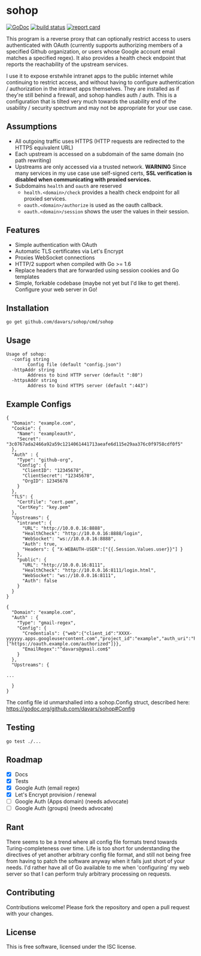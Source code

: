 # sohop
[![GoDoc](https://godoc.org/github.com/davars/sohop?status.svg)](https://godoc.org/github.com/davars/sohop)
[![build status](https://gitlab.com/davars/sohop/badges/master/build.svg)](https://gitlab.com/davars/sohop/builds)
[![report card](https://goreportcard.com/badge/github.com/davars/sohop)](https://goreportcard.com/report/github.com/davars/sohop)

This program is a reverse proxy that can optionally restrict access to users authenticated with OAuth (currently
supports authorizing members of a specified Github organization, or users whose Google account email matches a
specified regex).  It also provides a health check endpoint that reports the reachability of the upstream services.

I use it to expose erstwhile intranet apps to the public internet while continuing to restrict access, and without
having to configure authentication / authorization in the intranet apps themselves.  They are installed as if they're
still behind a firewall, and sohop handles auth / auth.  This is a configuration that is tilted very much towards the 
usability end of the usability / security spectrum and may not be appropriate for your use case.

## Assumptions

* All outgoing traffic uses HTTPS (HTTP requests are redirected to the HTTPS equivalent URL)
* Each upstream is accessed on a subdomain of the same domain (no path rewriting)
* Upstreams are only accessed via a trusted network.  **WARNING** Since many services in my use case use self-signed
certs, **SSL verification is disabled when communicating with proxied services.**
* Subdomains `health` and `oauth` are reserved
    * `health.<domain>/check` provides a health check endpoint for all proxied services.  
    * `oauth.<domain>/authorize` is used as the oauth callback.
    * `oauth.<domain>/session` shows the user the values in their session.

## Features

* Simple authentication with OAuth
* Automatic TLS certificates via Let's Encrypt
* Proxies WebSocket connections
* HTTP/2 support when compiled with Go >= 1.6
* Replace headers that are forwarded using session cookies and Go templates
* Simple, forkable codebase (maybe not yet but I'd like to get there).  Configure your web server in Go!

## Installation

`go get github.com/davars/sohop/cmd/sohop`

## Usage

```
Usage of sohop:
  -config string
    	Config file (default "config.json")
  -httpAddr string
    	Address to bind HTTP server (default ":80")
  -httpsAddr string
    	Address to bind HTTPS server (default ":443")
```

## Example Configs

```
{
  "Domain": "example.com",
  "Cookie": {
    "Name": "exampleauth",
    "Secret": "3c0767ada2466a92a59c1214061441713aeafe6d115e29aa376c0f9758cdf0f5"
  },  
  "Auth" : {
    "Type": "github-org",
    "Config": {
	  "ClientID": "12345678",
	  "ClientSecret": "12345678",
	  "OrgID": 12345678
	}
  },
  "TLS": {
    "CertFile": "cert.pem",
    "CertKey": "key.pem"
  },
  "Upstreams": {
    "intranet": {
      "URL": "http://10.0.0.16:8888",
      "HealthCheck": "http://10.0.0.16:8888/login",
      "WebSocket": "ws://10.0.0.16:8888",
      "Auth": true,
      "Headers": { "X-WEBAUTH-USER":["{{.Session.Values.user}}"] }
    },
    "public": {
      "URL": "http://10.0.0.16:8111",
      "HealthCheck": "http://10.0.0.16:8111/login.html",
      "WebSocket": "ws://10.0.0.16:8111",
      "Auth": false
    }
  }
}
```


```
{
  "Domain": "example.com",    
  "Auth" : {
    "Type": "gmail-regex",
    "Config": {
	  "Credentials": {"web":{"client_id":"XXXX-yyyyyy.apps.googleusercontent.com","project_id":"example","auth_uri":"https://accounts.google.com/o/oauth2/auth","token_uri":"https://accounts.google.com/o/oauth2/token","auth_provider_x509_cert_url":"https://www.googleapis.com/oauth2/v1/certs","client_secret":"zzzzZZzzZZ","redirect_uris":["https://oauth.example.com/authorized"]}},
	  "EmailRegex":"^davars@gmail.com$"
	}
  },
  "Upstreams": {

...

  }
}
```

The config file id unmarshalled into a sohop.Config struct, described here: https://godoc.org/github.com/davars/sohop#Config

## Testing

```
go test ./...
```

## Roadmap

- [x] Docs
- [x] Tests
- [x] Google Auth (email regex)
- [x] Let's Encrypt provision / renewal
- [ ] Google Auth (Apps domain) (needs advocate)
- [ ] Google Auth (groups) (needs advocate)

## Rant

There seems to be a trend where all config file formats trend towards Turing-completeness over time.  Life is too short for
understanding the directives of yet another arbitrary config file format, and still not being free from having to
patch the software anyway when it falls just short of your needs.  I'd rather have all of Go available to me when
'configuring' my web server so that I can perform truly arbitrary processing on requests.

## Contributing ##

Contributions welcome! Please fork the repository and open a pull request
with your changes.

## License ##

This is free software, licensed under the ISC license.
